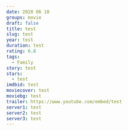 ```yaml
---
date: 2020 06 10
groups: movie
draft: false
title: test
slug: test
year: test
duration: test
rating: 6.8
tags:
  - Family
story: test
stars:
  - test
imdbid: test
moviecover: test
moviebg: test
trailer: https://www.youtube.com/embed/test
server1: test
server2: test
server3: test
---
```

